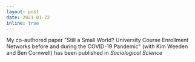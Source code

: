 ```yaml
---
layout: post
date: 2021-01-22
inline: true
---
```


My co-authored paper "Still a Small World? University Course Enrollment Networks before and during the COVID-19 Pandemic" (with Kim Weeden and Ben Cornwell) has been published in *Sociological Science*
